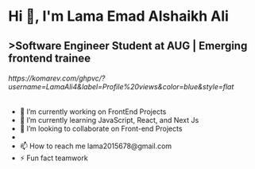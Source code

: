 <h1>Hi 👋, I'm Lama Emad Alshaikh Ali</h1>  
<h2>>Software Engineer Student at AUG | Emerging frontend trainee</h2>
<h6>https://komarev.com/ghpvc/?username=LamaAli4&label=Profile%20views&color=blue&style=flat</h6>

<ul>
<li>🔭 I’m currently working on FrontEnd Projects</li>
<li>🌱 I’m currently learning JavaScript, React, and Next Js</li>
<li>👯 I’m looking to collaborate on Front-end Projects<li/>
<li>📫 How to reach me lama2015678@gmail.com</li>
  <li>⚡ Fun fact teamwork</li>
</ul>
